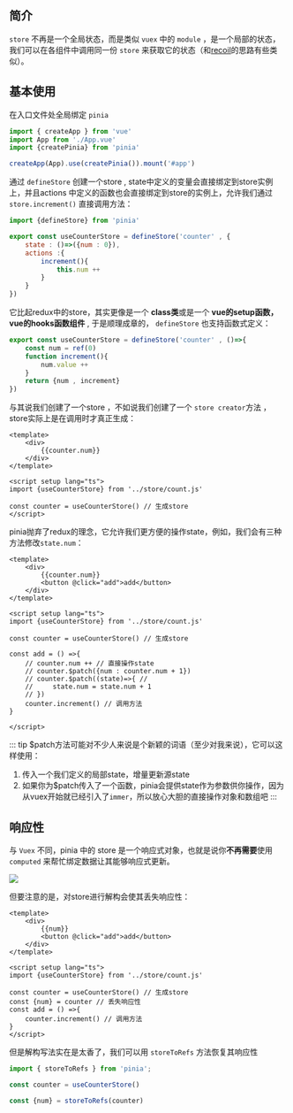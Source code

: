 ## 简介

 `store` 不再是一个全局状态，而是类似 `vuex` 中的 `module` ，是一个局部的状态，我们可以在各组件中调用同一份 `store` 来获取它的状态（和[recoil](/pages/f70c18/)的思路有些类似）。 

## 基本使用

在入口文件处全局绑定 `pinia` 

```js
import { createApp } from 'vue'
import App from './App.vue'
import {createPinia} from 'pinia'

createApp(App).use(createPinia()).mount('#app')
```

通过 `defineStore` 创建一个store , state中定义的变量会直接绑定到store实例上，并且actions 中定义的函数也会直接绑定到store的实例上，允许我们通过 `store.increment()` 直接调用方法：

```js
import {defineStore} from 'pinia'

export const useCounterStore = defineStore('counter' , {
    state : ()=>({num : 0}),
    actions :{
        increment(){
            this.num ++
        }
    }
})
```

它比起redux中的store，其实更像是一个 **class类**或是一个 **vue的setup函数，vue的hooks函数组件** , 于是顺理成章的， `defineStore` 也支持函数式定义：

```js
export const useCounterStore = defineStore('counter' , ()=>{
    const num = ref(0)
    function increment(){
        num.value ++
    }
    return {num , increment}
})
```


与其说我们创建了一个store ，不如说我们创建了一个 `store creator`方法 ， store实际上是在调用时才真正生成：

```vue
<template>
    <div>
        {{counter.num}}
    </div>
</template>

<script setup lang="ts">
import {useCounterStore} from '../store/count.js'

const counter = useCounterStore() // 生成store
</script>
```

pinia抛弃了redux的理念，它允许我们更方便的操作state，例如，我们会有三种方法修改`state.num`：

```vue
<template>
    <div>
        {{counter.num}}
        <button @click="add">add</button>
    </div>
</template>

<script setup lang="ts">
import {useCounterStore} from '../store/count.js'

const counter = useCounterStore() // 生成store

const add = () =>{
    // counter.num ++ // 直接操作state
    // counter.$patch({num : counter.num + 1})
    // counter.$patch((state)=>{ // 
    //     state.num = state.num + 1
    // })
    counter.increment() // 调用方法
}

</script>
```

::: tip
$patch方法可能对不少人来说是个新颖的词语（至少对我来说），它可以这样使用：
1. 传入一个我们定义的局部state，增量更新源state
2. 如果你为$patch传入了一个函数，pinia会提供state作为参数供你操作，因为从vuex开始就已经引入了`immer`，所以放心大胆的直接操作对象和数组吧
:::

## 响应性

与 `Vuex` 不同，pinia 中的 store 是一个响应式对象，也就是说你**不再需要**使用 `computed` 来帮忙绑定数据让其能够响应式更新。

![](https://linyc.oss-cn-beijing.aliyuncs.com/pinia-counter.gif)

但要注意的是，对store进行解构会使其丢失响应性：

```vue
<template>
    <div>
        {{num}}
        <button @click="add">add</button>
    </div>
</template>

<script setup lang="ts">
import {useCounterStore} from '../store/count.js'

const counter = useCounterStore() // 生成store
const {num} = counter // 丢失响应性
const add = () =>{
    counter.increment() // 调用方法
}
</script>
```

但是解构写法实在是太香了，我们可以用 `storeToRefs` 方法恢复其响应性

```js
import { storeToRefs } from 'pinia';

const counter = useCounterStore() 

const {num} = storeToRefs(counter) 
```
